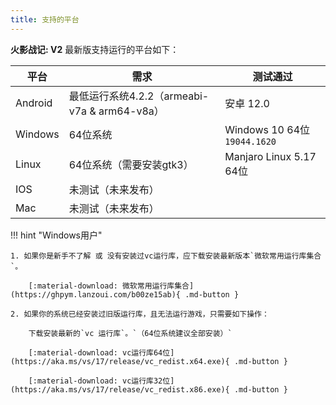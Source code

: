 ```yaml
---
title: 支持的平台
---
```


**火影战记: V2** 最新版支持运行的平台如下：

| 平台    | 需求                                         | 测试通过                     |
| ------- | -------------------------------------------- | ---------------------------- |
| Android | 最低运行系统4.2.2（armeabi-v7a & arm64-v8a） | 安卓 12.0                    |
| Windows | 64位系统                                     | Windows 10 64位 `19044.1620` |
| Linux   | 64位系统（需要安装gtk3）                     | Manjaro Linux 5.17 64位      |
| IOS     | 未测试（未来发布）                           |                              |
| Mac     | 未测试（未来发布）                           |                              |

!!! hint "Windows用户"

    1. 如果你是新手不了解 或 没有安装过vc运行库，应下载安装最新版本`微软常用运行库集合`。

        [:material-download: 微软常用运行库集合](https://ghpym.lanzoui.com/b00ze15ab){ .md-button }

    2. 如果你的系统已经安装过旧版运行库，且无法运行游戏，只需要如下操作：

        下载安装最新的`vc 运行库`。`（64位系统建议全部安装）`

        [:material-download: vc运行库64位](https://aka.ms/vs/17/release/vc_redist.x64.exe){ .md-button }

        [:material-download: vc运行库32位](https://aka.ms/vs/17/release/vc_redist.x86.exe){ .md-button }
